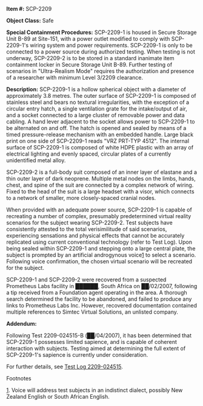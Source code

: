 **Item #:** SCP-2209

**Object Class:** Safe

**Special Containment Procedures:** SCP-2209-1 is housed in Secure Storage Unit B-89 at Site-151, with a power outlet modified to comply with SCP-2209-1's wiring system and power requirements. SCP-2209-1 is only to be connected to a power source during authorized testing. When testing is not underway, SCP-2209-2 is to be stored in a standard inanimate item containment locker in Secure Storage Unit B-89. Further testing of scenarios in "Ultra-Realism Mode" requires the authorization and presence of a researcher with minimum Level 3/2209 clearance.

**Description:** SCP-2209-1 is a hollow spherical object with a diameter of approximately 3.8 metres. The outer surface of SCP-2209-1 is composed of stainless steel and bears no textural irregularities, with the exception of a circular entry hatch, a single ventilation grate for the intake/output of air, and a socket connected to a large cluster of removable power and data cabling. A hand lever adjacent to the socket allows power to SCP-2209-1 to be alternated on and off. The hatch is opened and sealed by means of a timed pressure-release mechanism with an embedded handle. Large black print on one side of SCP-2209-1 reads "VRZ PRT-TYP 4512". The internal surface of SCP-2209-1 is composed of white HDPE plastic with an array of electrical lighting and evenly spaced, circular plates of a currently unidentified metal alloy.

SCP-2209-2 is a full-body suit composed of an inner layer of elastane and a thin outer layer of dark neoprene. Multiple metal nodes on the limbs, hands, chest, and spine of the suit are connected by a complex network of wiring. Fixed to the head of the suit is a large headset with a visor, which connects to a network of smaller, more closely-spaced cranial nodes.

When provided with an adequate power source, SCP-2209-1 is capable of recreating a number of complex, presumably predetermined virtual reality scenarios for the subject wearing SCP-2209-2. Test subjects have consistently attested to the total verisimilitude of said scenarios, experiencing sensations and physical effects that cannot be accurately replicated using current conventional technology (refer to Test Log). Upon being sealed within SCP-2209-1 and stepping onto a large central plate, the subject is prompted by an artificial androgynous voice[1](javascript:;) to select a scenario. Following voice confirmation, the chosen virtual scenario will be recreated for the subject.

SCP-2209-1 and SCP-2209-2 were recovered from a suspected Prometheus Labs facility in ██████, South Africa on ██/02/2007, following a tip received from a Foundation agent operating in the area. A thorough search determined the facility to be abandoned, and failed to produce any links to Prometheus Labs Inc. However, recovered documentation contained multiple references to Simtec Virtual Solutions, an unlisted company.

**Addendum:**

Following Test 2209-024515-B (██/04/2007), it has been determined that SCP-2209-1 possesses limited sapience, and is capable of coherent interaction with subjects. Testing aimed at determining the full extent of SCP-2209-1's sapience is currently under consideration.

For further details, see [Test Log 2209-024515](/test-log-2209-024515).

Footnotes

[1](javascript:;). Voice will address test subjects in an indistinct dialect, possibly New Zealand English or South African English.